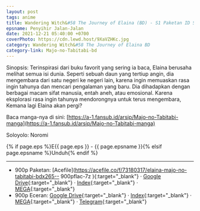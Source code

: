 ```yaml
---
layout: post
tags: anime
title: Wandering Witch&#58 The Journey of Elaina (BD) - S1 Paketan ID Subtitle
epsname: Penyihir Jalan-Jalan
date: 2021-12-21 05:40:00 +0700
coverPhoto: https://cdn.lewd.host/9XaVZHKc.jpg
category: Wandering Witch&#58 The Journey of Elaina BD
category-link: Majo-no-Tabitabi-bd
---
```


Sinopsis: Terinspirasi dari buku favorit yang sering ia baca, Elaina berusaha melihat semua isi dunia. Seperti sebuah daun yang tertiup angin, dia mengembara dari satu negeri ke negeri lain, karena ingin memuaskan rasa ingin tahunya dan mencari pengalaman yang baru. Dia dihadapkan dengan berbagai macam sifat manusia, entah aneh, atau emosional. Karena eksplorasi rasa ingin tahunya mendorongnya untuk terus mengembara, Kemana lagi Elaina akan pergi?

Baca manga-nya di sini: [https://a-1.fansub.id/arsip/Majo-no-Tabitabi-manga](https://a-1.fansub.id/arsip/Majo-no-Tabitabi-manga)

Soloyolo: Noromi

{% if page.eps %}E{{ page.eps }} - {{ page.epsname }}{% elsif page.epsname %}Unduh{% endif %}

---
- 900p Paketan: [Acefile](https://acefile.co/f/73180317/elaina-majo-no-tabitabi-bdx265-- 900pflac-7z
){:target="_blank"} &middot; [Google Drive](https://drive.google.com/file/d/1-bpj97MJl16-pfP6bT9Npiz3GWMYFpzW/view?usp=share_link){:target="_blank"} &middot; [Index](https://proyek.a-1ddl.workers.dev/1:/%5BElaina%5D%20Majo%20no%20Tabitabi%20%5BBD%5D%5Bx265%20900p%5D%5BFLAC%5D.7z){:target="_blank"} &middot; [MEGA](https://mega.nz/file/0n5AQaQS#5lBk4qKUUHNzPqWXqMbao8AGy4Samujsx8FaOqfg6ks){:target="_blank"}<br>
- 900p Eceran: [Google Drive](https://drive.google.com/drive/folders/1eIHVLZCstxrEWg1BUdd0dIYuwsVEusM6?usp=sharing){:target="_blank"} &middot; [Index](https://proyek.a-1ddl.workers.dev/0:/Musim%20Gugur%202020/%5BBD%5D/%5BElaina%5D%20Majo%20no%20Tabitabi%20%5BBD%5D%5Bx265%20900p%5D%5BFLAC%5D/){:target="_blank"} &middot; [MEGA](https://mega.nz/folder/NqpVEQ6L#2YiMJ83AK3seo6UKhe8y_w){:target="_blank"} &middot; [Telegram](https://t.me/a1fansub/35){:target="_blank"}
